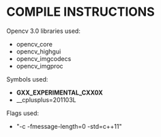 COMPILE INSTRUCTIONS
===================

Opencv 3.0 libraries used:
- opencv_core
- opencv_highgui
- opencv_imgcodecs
- opencv_imgproc
    
Symbols used:
- __GXX_EXPERIMENTAL_CXX0X__
- __cplusplus=201103L
    
Flags used:
- "-c -fmessage-length=0 -std=c++11"
